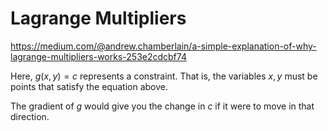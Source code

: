 # Lagrange Multipliers
https://medium.com/@andrew.chamberlain/a-simple-explanation-of-why-lagrange-multipliers-works-253e2cdcbf74

Here, $g(x,y)=c$ represents a constraint. That is, the variables $x,y$ must be points that satisfy the equation above.

The gradient of $g$ would give you the change in $c$ if it were to move in that direction.


